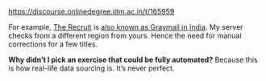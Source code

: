 https://discourse.onlinedegree.iitm.ac.in/t/165959

For example, <a href="https://www.imdb.com/title/tt16030542/" rel="noopener nofollow ugc">The Recruit</a> is <a href="https://www.imdb.com/title/tt16030542/releaseinfo/?ref_=tt_dt_aka#akas" rel="noopener nofollow ugc">also known as Graymail in India</a>. My server checks from a different region from yours. Hence the need for manual corrections for a few titles.</p>
<p><strong>Why didn’t I pick an exercise that could be fully automated?</strong> Because this is how real-life data sourcing is. It’s never perfect.